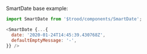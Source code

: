 SmartDate base example:

```js
import SmartDate from '$trood/components/SmartDate';

<SmartDate {...{
  date: '2020-01-24T14:45:39.430768Z',
  defaultEmptyMessage: '-',
}} />
```
